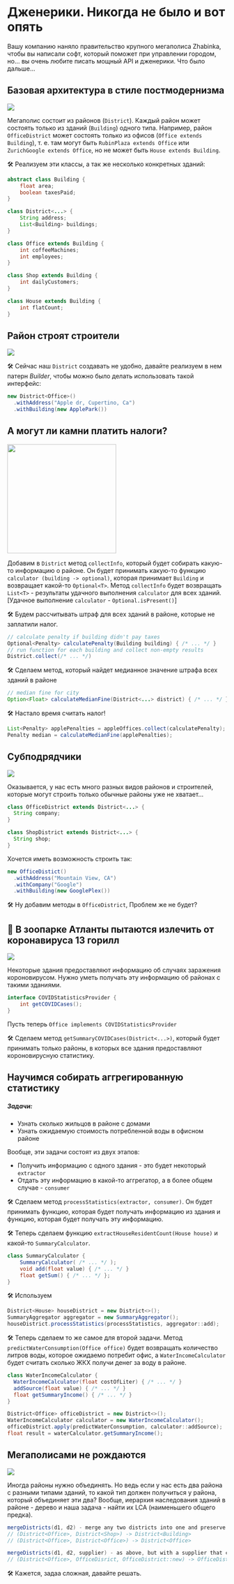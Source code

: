 # Дженерики. Никогда не было и вот опять

Вашу компанию наняло правительство крупного мегаполиса Zhabinka, чтобы вы написали софт, который поможет при управлении городом, но... вы очень любите писать мощный API и дженерики. Что было дальше...

## Базовая архитектура в стиле постмодернизма

![](https://lh3.googleusercontent.com/proxy/vC3M0-8702AXvOzQtlFF30RFnWHLHNR1C0x-_mp2NCS9trjNK1HB3fGPmO0a81ARl6GuppqCRoYcFAu2hD8n2oC2W0llLFRmhZJTV5whrltHhg)

Мегаполис состоит из районов (`District`). Каждый район может состоять только из зданий (`Building`) одного типа. Например, район `OfficeDistrict` может состоять только из офисов (`Office extends Building`), т. e. там могут быть `RubinPlaza extends Office` или `ZurichGoogle extends Office`, но не может быть `House extends Building`.

🛠 Реализуем эти классы, а так же несколько конкретных зданий:
```java
abstract class Building {
    float area;
    boolean taxesPaid;
}

class District<...> {
    String address;
    List<Building> buildings;
}

class Office extends Building {
    int coffeeMachines;
    int employees;
}

class Shop extends Building {
    int dailyCustomers;
}

class House extends Building {
    int flatCount;
}
```

##  Район строят строители

![](https://lh3.googleusercontent.com/proxy/M9KDJFMWhsRWnurSDSyiK7O2_cQ-LWWeVqz4q1CSM0tPgYdXnVsMo7DJGI6RGXHdTnsZJsXhbqpw2_7f4qBPHOinHO_DFHdRafRtJTE1BU8bZCkeCmCXh8eOd-Q1Z-8kszU4GJxoIbs)

🛠 Сейчас наш `District` создавать не удобно, давайте реализуем в нем патерн _Builder_, чтобы можно было делать использовать такой интерфейс:

```java
new District<Office>()
  .withAddress("Apple dr, Cupertino, Ca")
  .withBuilding(new ApplePark())
```

## А могут ли камни платить налоги?

<img src="https://meduza.io/image/attachments/images/002/746/308/large/HD0gZkuny9yBNEA8JA2Ulw.jpg" width="250">

Добавим в `District` метод `collectInfo`, который будет собирать какую-то информацию о районе. Он будет принимать какую-то функцию `calculator (building -> optional)`, которая принимает `Building` и возвращает какой-то `Optional<T>`. Метод `collectInfo` будет возвращать `List<T>` - результаты удачного выполнения `calculator` для всех зданий. [Удачное выполнение `calculator` - `Optional.isPresent()`]

🛠 Будем рассчитывать штраф для всех зданий в районе, которые не заплатили налог.

```java
// calculate penalty if building didn't pay taxes
Optional<Penalty> calculatePenalty(Building building) { /* ... */ }
// run function for each building and collect non-empty results
District.collect(/* ... */)
```

🛠 Сделаем метод, который найдет медианное значение штрафа всех зданий в районе
```java
// median fine for city
Option<Float> calculateMedianFine(District<...> district) { /* ... */ }
```

🛠 Настало время считать налог!

```java
List<Penalty> applePenalties = appleOffices.collect(calculatePenalty);
Penalty median = calculateMedianFine(applePenalties);
```

## Субподрядчики

![](https://i.ytimg.com/vi/EDT3-uK1ntA/mqdefault.jpg)

Оказывается, у нас есть много разных видов районов и строителей, которые могут строить только обычные районы уже не хватает...

```java
class OfficeDistrict extends District<...> {
  String company;
}

class ShopDistrict extends District<...> {
  String shop;
}
```

Хочется иметь возможность строить так:

```java
new OfficeDistict()
  .withAddress("Mountain View, CA")
  .withCompany("Google")
  .withBuilding(new GooglePlex())
```

🛠 Ну добавим методы в `OfficeDistrict`, Проблем же не будет?

## 📰 В зоопарке Атланты пытаются излечить от коронавируса 13 горилл 

![](https://cdn.iz.ru/sites/default/files/styles/900x506/public/news-2021-09/20210812_zia_c181_089.jpeg.jpg?itok=uTgM0Tx6)

Некоторые здания предоставляют информацию об случаях заражения короновирусом. Нужно уметь получать эту информацию об районах с такими зданиями.

```java
interface COVIDStatisticsProvider {
    int getCOVIDCases();
}
```

Пусть теперь `Office implements COVIDStatisticsProvider` 

🛠 Сделаем метод `getSummaryCOVIDCases(District<...>)`, который будет принимать только районы, в которых все здания предоставляют короновирусную статистику.

## Научимся собирать аггрегированную статистику

##### Задачи: 
* Узнать сколько жильцов в районе с домами
* Узнать ожидаемую стоимость потребленной воды в офисном районе

Вообще, эти задачи состоят из двух этапов:
* Получить информацию с одного здания - это будет некоторый `extractor`
* Отдать эту информацию в какой-то аггрегатор, а в более общем случае - `consumer`

🛠 Сделаем метод `processStatistics(extractor, consumer)`. Он будет принимать функцию, которая будет получать информацию из здания и функцию, которая будет получать эту информацию.

🛠 Теперь сделаем функцию `extractHouseResidentCount(House house)` и какой-то `SummaryCalculator`.

```java
class SummaryCalculator {
    SummaryCalculator( /* ... */ );
    void add(float value) { /* ... */ }
    float getSum() { /* ... */ };
}
```

🛠 Используем
```java
District<House> houseDistrict = new District<>();
SummaryAggregator aggregator = new SummaryAggregator();
houseDistrict.processStatistics(processStatistics, aggregator::add);
```

🛠 Теперь сделаем то же самое для второй задачи. Метод `predictWaterConsumption(Office office)` будет возвращать количество литров воды, которое ожидаемо потребит офис, а `WaterIncomeCalculator` будет считать сколько ЖКХ получи денег за воду в районе.

```java
class WaterIncomeCalculator {
  WaterIncomeCalculator(float costOfLiter) { /* ... */ }
  addSource(float value) { /* ... */ }
  float getSummaryIncome() { /* ... */ }
}
```

```java
District<Office> officeDistrict = new District<>();
WaterIncomeCalculator calculator = new WaterIncomeCalculator();
officeDistrict.apply(predictWaterConsumption, calculator::addSource);
float result = waterCalculator.getSummaryIncome();
```

## Мегаполисами не рождаются
![](https://www.sb.by/upload/resize_cache/slam.image/iblock/4e0/855_2000_1/4e0ea4d8fa8ebe95545bf6f115a22d55.jpg)

Иногда районы нужно объединять. Но ведь если у нас есть два района с разными типами зданий, то какой тип должен получиться у района, который объединяет эти два? Вообще, иерархия наследования зданий в районе - дерево и наша задача - найти их LCA (наименьшего общего предка).

```java
mergeDistricts(d1, d2) - merge any two districts into one and preserve the LCA
// (District<Office>, District<Shop>) -> District<Building>
// (District<Office>, District<Office>) -> District<Office>

mergeDistricts(d1, d2, supplier) - as above, but with a supplier that creates district inheritor
// (District<Office>, OfficeDisrict, OfficeDistrict::new) -> OfficeDistrict
```

🛠 Кажется, задаа сложная, давайте решать. 
